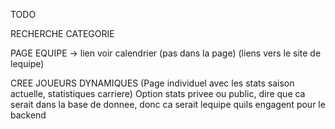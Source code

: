 TODO

RECHERCHE CATEGORIE

PAGE EQUIPE -> lien voir calendrier (pas dans la page) (liens vers le site de lequipe)

CREE JOUEURS DYNAMIQUES (Page individuel avec les stats saison actuelle, statistiques carriere)
Option stats privee ou public, dire que ca serait dans la base de donnee, donc ca serait lequipe quils engagent pour le backend